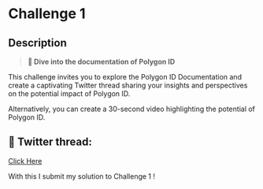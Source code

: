 # Challenge 1

## Description

> **🤿 Dive into the documentation of Polygon ID**

This challenge invites you to explore the Polygon ID Documentation and create a captivating Twitter thread sharing your insights and perspectives on the potential impact of Polygon ID. 

Alternatively, you can create a 30-second video highlighting the potential of Polygon ID.

## 📝 Twitter thread: 

[Click Here](https://twitter.com/0xSud0_/status/1673559550652485632)

With this I submit my solution to Challenge 1 !
